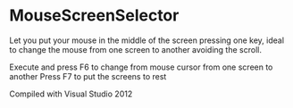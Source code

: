 MouseScreenSelector
===================

Let you put your mouse in the middle of the screen pressing one key, ideal to change the mouse from one screen to another avoiding the scroll.

Execute and press F6 to change from mouse cursor from one screen to another
Press F7 to put the screens to rest

Compiled with Visual Studio 2012

